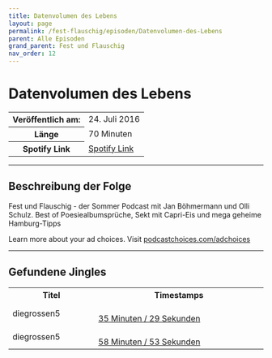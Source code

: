 ```yaml
---
title: Datenvolumen des Lebens
layout: page
permalink: /fest-flauschig/episoden/Datenvolumen-des-Lebens
parent: Alle Episoden
grand_parent: Fest und Flauschig
nav_order: 12
---
```


# Datenvolumen des Lebens
<table class="resp-table dcf-table dcf-table-responsive dcf-table-bordered dcf-table-striped dcf-w-100%">
                    <tbody>
                        <tr>
                            <th scope="row">Veröffentlich am:</th>
                            <td data-label="Veröffentlich am:">24. Juli 2016</td>
                        </tr>
                        <tr>
                            <th scope="row">Länge </th>
                            <td data-label="Länge ">70 Minuten</td>
                        </tr><tr>
                                <th scope="row">Spotify Link</th>
                                <td data-label="Spotify Link"><a href="https://open.spotify.com/episode/7AbvE4XRyPFWq1k1DKB3mT">Spotify Link</a></td>
                            </tr></tbody>
                </table>

***

## Beschreibung der Folge

<div>
Fest und Flauschig - der Sommer Podcast mit Jan Böhmermann und Olli Schulz. Best of Poesiealbumsprüche, Sekt mit Capri-Eis und mega geheime Hamburg-Tipps <br> <p> </p><p>Learn more about your ad choices. Visit <a href="https://podcastchoices.com/adchoices">podcastchoices.com/adchoices</a></p>  
</div>

***

## Gefundene Jingles

<table style="display: table;">
                                    <tr>
                                        <th class="tableColumnTitle">Titel</th>
                                        <th class="tableColumnTimestamps">Timestamps</th>
                                    </tr>
                                    <tr>
                                <td markdown="span"  class="tableColumnTitle">diegrossen5</td>
                                <td markdown="span" class="tableColumnTimestamps">
                                <br>
                                <a href="https://open.spotify.com/episode/7AbvE4XRyPFWq1k1DKB3mT?t=2129">
                                35 Minuten / 29 Sekunden</a>
                                </td></tr><tr>
                                <td markdown="span"  class="tableColumnTitle">diegrossen5</td>
                                <td markdown="span" class="tableColumnTimestamps">
                                <br>
                                <a href="https://open.spotify.com/episode/7AbvE4XRyPFWq1k1DKB3mT?t=3533">
                                58 Minuten / 53 Sekunden</a>
                                </td></tr></table>